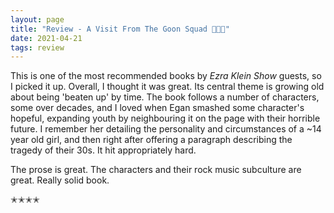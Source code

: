```yaml
---
layout: page
title: "Review - A Visit From The Goon Squad 🎸🤘😕"
date: 2021-04-21
tags: review
---
```


This is one of the most recommended books by _Ezra Klein Show_ guests, so I picked it up.
Overall, I thought it was great. Its central theme is growing old about being 'beaten up' by time.
The book follows a number of characters, some over decades, and I loved when Egan smashed some character's hopeful,
expanding youth by neighbouring it on the page with their horrible future. I remember her detailing the personality
and circumstances of a ~14 year old girl, and then right after offering a paragraph describing the tragedy of their 30s.
It hit appropriately hard.

The prose is great. The characters and their rock music subculture are great. Really solid book.    

✭✭✭✭

